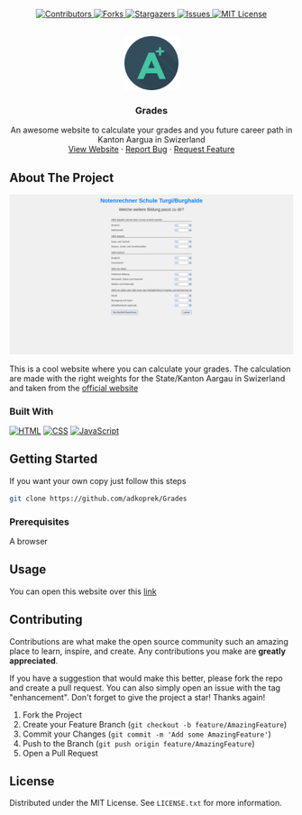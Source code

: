 <a name="readme-top"></a>

<p align="center">
  <a href="https://github.com/adkoprek/Grades/graphs/contributors">
	  <img src="https://img.shields.io/github/contributors/adkoprek/Grades.svg?style=for-the-badge" alt="Contributors">
  </a>
  <a href="https://github.com/adkoprek/Grades/network/members">
	  <img src="https://img.shields.io/github/forks/adkoprek/Grades.svg?style=for-the-badge" alt="Forks">
  </a>
  <a href="https://github.com/adkoprek/Grades/stargazers">
	  <img src="https://img.shields.io/github/stars/adkoprek/Grades.svg?style=for-the-badge" alt="Stargazers">
  </a>
  <a href="https://github.com/adkoprek/Grades/issues">
	  <img src="https://img.shields.io/github/issues/adkoprek/Grades.svg?style=for-the-badge" alt="Issues">
  </a>
  <a href="https://github.com/adkoprek/Grades/blob/master/LICENSE.txt">
	  <img src="https://img.shields.io/github/license/adkoprek/Grades.svg?style=for-the-badge" alt="MIT License">
  </a>
</p>


<br />
<div align="center">
  <a href="https://github.com/adkoprek/Grades">
    <img src="assets/logo.png" alt="Logo" width="96" height="96">
  </a>

  <h3 align="center">Grades</h3>

  <p align="center">
    An awesome website to calculate your grades and you future career path in Kanton Aargua in Swizerland
    <br />
    <a href="https://codepen.io/Wurzelteppich/full/wvZapyK">View Website</a>
    ·
    <a href="https://github.com/adkoprek/Grades/issues/new?labels=bug&template=bug-report---.md">Report Bug</a>
    ·
    <a href="https://github.com/adkoprek/Grades/issues/new?labels=enhancement&template=feature-request---.md">Request Feature</a>
  </p>
</div>

## About The Project

<p align="center">
  <img src="assets/screenshot.png" alt="Screenshot"/>
</p>

This is a cool website where you can calculate your grades. The calculation are made with the right weights for the State/Kanton Aargau in Swizerland and taken from the [official website](https://www.ag.ch/de/verwaltung/bks/berufsbildung-mittelschulen/mittelschulen/gymnasium/aufnahmebedingungen)

### Built With

[![HTML][HTML.js]][HTML-url]
[![CSS][CSS.js]][CSS-url]
[![JavaScript][JavaScript.js]][JavaScript-url]

## Getting Started

If you want your own copy just follow this steps

```bash
git clone https://github.com/adkoprek/Grades
```

### Prerequisites

A browser

## Usage

You can open this website over this [link](https://codepen.io/Wurzelteppich/full/wvZapyK)

## Contributing

Contributions are what make the open source community such an amazing place to learn, inspire, and create. Any contributions you make are **greatly appreciated**.

If you have a suggestion that would make this better, please fork the repo and create a pull request. You can also simply open an issue with the tag "enhancement".
Don't forget to give the project a star! Thanks again!

1. Fork the Project
2. Create your Feature Branch (`git checkout -b feature/AmazingFeature`)
3. Commit your Changes (`git commit -m 'Add some AmazingFeature'`)
4. Push to the Branch (`git push origin feature/AmazingFeature`)
5. Open a Pull Request

## License

Distributed under the MIT License. See `LICENSE.txt` for more information.

[HTML.js]: https://img.shields.io/badge/HTML5-E34F26?style=for-the-badge&logo=html5&logoColor=white
[HTML-url]: https://html.com
[CSS.js]: https://img.shields.io/badge/CSS3-1572B6?style=for-the-badge&logo=css3&logoColor=white
[CSS-url]: https://css.com
[JavaScript.js]: https://img.shields.io/badge/JavaScript-323330?style=for-the-badge&logo=javascript&logoColor=F7DF1E
[JavaScript-url]: https://en.wikipedia.org/wiki/CSS

